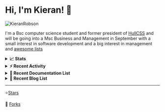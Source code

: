 
# Hi, I'm Kieran! 👋  

<p>
    <img src="https://komarev.com/ghpvc/?username=KieranRobson" alt="KieranRobson"/>       
</p>

I'm a Bsc computer science student and former president of [HullCSS](https://hullcss.org) and will be going into a Msc Business and Management in September with a small interest in software development and a big interest in management and [awesome lists](https://github.com/sindresorhus/awesome)

<!-- Stats -->
<details>
<summary><b>📈 Stats</b></summary>

![Metrics](assets/metrics.plugin.activity.svg) 

</details>


<!-- Recenet Activity -->
<details>
<summary><b>⚡ Recent Activity</b></summary>

<!--START_SECTION:activity-->
1. ❌ Closed PR [#41](https://github.com/tobiasbueschel/awesome-pokemon/pull/41) in [tobiasbueschel/awesome-pokemon](https://github.com/tobiasbueschel/awesome-pokemon)
2. 🗣 Commented on [#147](https://github.com/techno-tim/littlelink-server/issues/147) in [techno-tim/littlelink-server](https://github.com/techno-tim/littlelink-server)
3. 🗣 Commented on [#147](https://github.com/techno-tim/littlelink-server/issues/147) in [techno-tim/littlelink-server](https://github.com/techno-tim/littlelink-server)
4. 💪 Opened PR [#3547](https://github.com/authelia/authelia/pull/3547) in [authelia/authelia](https://github.com/authelia/authelia)
5. ❗️ Opened issue [#147](https://github.com/techno-tim/littlelink-server/issues/147) in [techno-tim/littlelink-server](https://github.com/techno-tim/littlelink-server)
6. 🗣 Commented on [#3066](https://github.com/awesome-selfhosted/awesome-selfhosted/issues/3066) in [awesome-selfhosted/awesome-selfhosted](https://github.com/awesome-selfhosted/awesome-selfhosted)
7. 💪 Opened PR [#140](https://github.com/techno-tim/littlelink-server/pull/140) in [techno-tim/littlelink-server](https://github.com/techno-tim/littlelink-server)
8. 💪 Opened PR [#1](https://github.com/CrimsonTome/links.crimsontome.com/pull/1) in [CrimsonTome/links.crimsontome.com](https://github.com/CrimsonTome/links.crimsontome.com)
9. 🗣 Commented on [#130](https://github.com/techno-tim/littlelink-server/issues/130) in [techno-tim/littlelink-server](https://github.com/techno-tim/littlelink-server)
10. 🗣 Commented on [#130](https://github.com/techno-tim/littlelink-server/issues/130) in [techno-tim/littlelink-server](https://github.com/techno-tim/littlelink-server)
<!--END_SECTION:activity-->

More Activity [Here](pages/RECENT-ACTIVITY.md)
</details>



<!-- Recent Documentation List -->
<details>
  <summary><b>📰 Recent Documentation List</b></summary>
    <p>
        
<!-- BLOG-POST-LIST:START -->
- [How to install Uptime Kuma](https://docs.kieranrobson.com//posts/how-to-setup-uptime-kuma/)
- [How to install NGINX proxy manager and Cloudlfare](https://docs.kieranrobson.com//posts/how-to-setup-nginx-proxy-manager-and-cloudflare-copy/)
- [How to install Docker and Docker Compose](https://docs.kieranrobson.com//posts/how-to-install-docker/)
- [How to install Portainer](https://docs.kieranrobson.com//posts/how-to-install-portainer/)
<!-- BLOG-POST-LIST:END -->

</p>
</details>

<!-- Recent Documentation List -->
<details>
  <summary><b>📰 Recent Blog List</b></summary>
    <p>
        
<!-- BLOG-POST-LIST:START -->
<!-- BLOG-POST-LIST:END -->

</p>
</details>


-----
⭐[Stars](pages/STARRED-REPOS.md)

🍴 [Forks](https://github.com/forks-by-kieran)